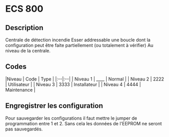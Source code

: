 # ECS 800

## Description

Centrale de détection incendie Esser addressable une boucle dont la configuration peut être faite partiellement (ou totalement à vérifier) Au niveau de la centrale.

## Codes

|Niveau    | Code | Type         |
|:--|:--|
| Niveau 1 | ____ | Normal       |
| Niveau 2 | 2222 | Utilisateur  |
| Niveau 3 | 3333 | Installateur |
| Niveau 4 | 4444 | Maintenance  |

## Engregistrer les configuration

Pour sauvegarder les configurations il faut mettre le jumper de programmation entre 1 et 2. Sans cela les données de l'EEPROM ne seront pas sauvegardés.